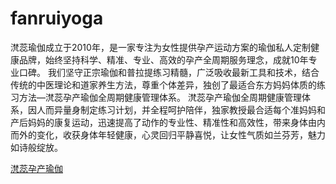 # fanruiyoga
滼蕊瑜伽成立于2010年，是一家专注为女性提供孕产运动方案的瑜伽私人定制健康品牌，始终坚持科学、精准、专业、高效的孕产全周期服务理念，成就10年专业口碑。
我们坚守正宗瑜伽和普拉提练习精髓，广泛吸收最新工具和技术，结合传统的中医理论和道家养生方法，尊重个体差异，独创了最适合东方妈妈体质的练习方法—滼蕊孕产瑜伽全周期健康管理体系。
滼蕊孕产瑜伽全周期健康管理体系，因人而异量身制定练习计划，并全程呵护陪伴，独家教授最合适每个准妈妈和产后妈妈的康复运动，迅速提高了动作的专业性、精准性和高效性，带来身体由内而外的变化，收获身体年轻健康，心灵回归平静喜悦，让女性气质如兰芬芳，魅力如诗般绽放。 

[滼蕊孕产瑜伽](http://www.fanruiyunchan.com/)

